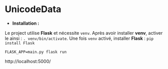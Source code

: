 # UnicodeData

- **Installation :**

Le project utilise **Flask** et nécessite `venv`.
Après avoir installer **venv**, activer le ainsi : `. venv/bin/activate`.
Une fois `venv` activé, installer **Flask** : `pip install Flask`

`FLASK_APP=main.py flask run`

http://localhost:5000/